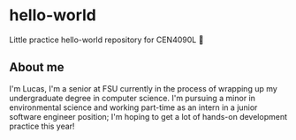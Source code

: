 # hello-world
Little practice hello-world repository for CEN4090L 🤠

## About me
I'm Lucas, I'm a senior at FSU currently in the process of wrapping up my undergraduate degree in computer science. I'm pursuing a minor in environmental science and working part-time as an intern in a junior software engineer position; I'm hoping to get a lot of hands-on development practice this year!
